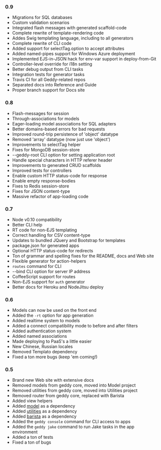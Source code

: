 ### 0.9
+ Migrations for SQL databases
+ Custom validation scenarios
+ Integrated flash messages with generated scaffold-code
+ Complete rewrite of template-rendering code
+ Addes Swig templating language, including to all generators
+ Complete rewrite of CLI code
+ Added support for selectTag.option to accept attributes
+ Added named-pipes support for Windows Azure deployment
+ Implemented EJS-in-JSON hack for env-var support in deploy-from-Git
+ Controller-level override for i18n setting
+ Better debug output from CLI tasks
+ Integration tests for generator tasks
+ Travis CI for all Geddy-related repos
+ Separated docs into Reference and Guide
+ Proper branch support for Docs site

### 0.8
+ Flash-messages for session
+ Through-associations for models
+ Eager-loading model associations for SQL adapters
+ Better domains-based errors for bad requests
+ Improved round-trip persistence of 'object' datatype
+ Removed 'array' datatype (now just use 'object')
+ Improvements to selectTag helper
+ Fixes for MongoDB session-store
+ --geddy-root CLI option for setting application root
+ Handle special characters in HTTP referer header
+ Improvements to generated CRUD scaffolds
+ Improved tests for controllers
+ Enable custom HTTP status-code for response
+ Enable empty response-bodies
+ Fixes to Redis session-store
+ Fixes for JSON content-type
+ Massive refactor of app-loading code

### 0.7
+ Node v0.10 compatibility
+ Better CLI help
+ RT code for non-EJS templating
+ Correct handling for CSV content-type
+ Updates to bundled JQuery and Bootstrap for templates
+ package.json for generated apps
+ Optional HTTP status-code for redirects
+ Ton of grammar and spelling fixes for the README, docs and Web site
+ Flexible generator for action-helpers
+ `routes` command for CLI
+ --bind CLI option for server IP address
+ CoffeeScript support for routes
+ Non-EJS support for `auth` generator
+ Better docs for Heroku and NodeJitsu deploy

### 0.6
+ Models can now be used on the front end
+ Added the `-rt` option for app generation
+ Added realtime system to models
+ Added a connect compatibility mode to before and after filters
+ Added authentication system
+ Added named associations
+ Made deploying to PaaS's a little easier
+ New Chinese, Russian locales
+ Removed Templato dependency
+ Fixed a ton more bugs (keep 'em coming!)

### 0.5
+ Brand new Web site with extensive docs
+ Removed models from geddy core, moved into Model project
+ Removed utilities from geddy core, moved into Utilities project
+ Removed router from geddy core, replaced with Barista
+ Added view helpers
+ Added [model](https://github.com/mde/model) as a dependency
+ Added [utilities](https://github.com/mde/utilities) as a dependency
+ Added [barista](https://github.com/kieran/barista) as a dependency
+ Added the `geddy console` command for CLI access to apps
+ Added the `geddy jake` command to run Jake tasks in the app environment
+ Added a ton of tests
+ Fixed a ton of bugs
